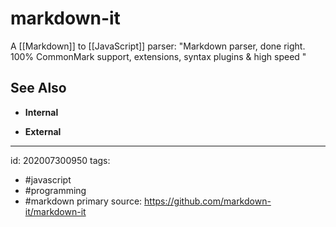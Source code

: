 # markdown-it
A [[Markdown]] to [[JavaScript]] parser: "Markdown parser, done right. 100% CommonMark support, extensions, syntax plugins & high speed "


## See Also
- **Internal**


- **External**

---

id: 202007300950
tags:
 - #javascript
 - #programming
 - #markdown
primary source: https://github.com/markdown-it/markdown-it
